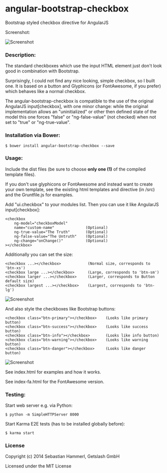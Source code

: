 angular-bootstrap-checkbox
==========================

Bootstrap styled checkbox directive for AngularJS

Screenshot:

![Screenshot](/checkbox.png?raw=true "Screenshot")

### Description:

The standard checkboxes which use the input HTML element just don't look good in combination with Bootstrap.

Surprisingly, I could not find any nice looking, simple checkbox, so I built one. It is based on a button and Glyphicons (or FontAwesome, if you prefer) which behaves like a normal checkbox.

The angular-bootstrap-checkbox is compatible to the use of the original AngularJS input[checkbox], with one minor change: while the original implementation allows an "uninitialized" or other then defined state of the model this one forces "false" or "ng-false-value" (not checked) when not set to "true" or "ng-true-value".

### Installation via Bower:

```
$ bower install angular-bootstrap-checkbox --save
```

### Usage:

Include the dist files (be sure to choose **only one (1)** of the compiled template files).

If you don't use glyphicons or FontAwesome and instead want to create your own template, see the existing html templates and directive (in /src) and the Gruntfile.js for examples.

Add "ui.checkbox" to your modules list. Then you can use it like AngularJS input[checkbox]:

```
<checkbox
    ng-model="checkboxModel"
    name="custom-name"              (Optional)
    ng-true-value="The Truth"       (Optional)
    ng-false-value="The Untruth"    (Optional)
    ng-change="onChange()"          (Optional)
></checkbox>
```

Additionally you can set the size:

```
<checkbox ...></checkbox>            (Normal size, corresponds to 'btn-xs')
<checkbox large ...></checkbox>      (Large, corresponds to 'btn-sm')
<checkbox larger ...></checkbox>     (Larger, corresponds to Button default size)
<checkbox largest ...></checkbox>    (Largest, corresponds to 'btn-lg')
```

![Screenshot](/sizes.png?raw=true "Screenshot Sizes")

And also style the checkboxes like Bootstrap buttons:

```
<checkbox class="btn-primary"></checkbox>    (Looks like primary button)
<checkbox class="btn-success"></checkbox>    (Looks like success button)
<checkbox class="btn-info"></checkbox>       (Looks like info button)
<checkbox class="btn-warning"></checkbox>    (Looks like warning button)
<checkbox class="btn-danger"></checkbox>     (Looks like danger button)
```

![Screenshot](/styles.png?raw=true "Screenshot Styles")

See index.html for examples and how it works.

See index-fa.html for the FontAwesome version.

### Testing:

Start web server e.g. via Python:
```
$ python -m SimpleHTTPServer 8000
```

Start Karma E2E tests (has to be installed globally before):
```
$ karma start
```

### License

Copyright (c) 2014 Sebastian Hammerl, Getslash GmbH

Licensed under the MIT License